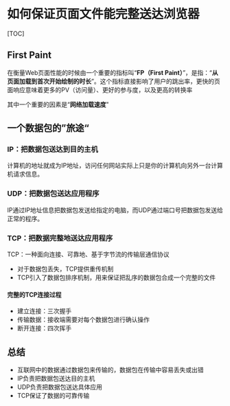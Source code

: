 # 如何保证页面文件能完整送达浏览器

[TOC]

## First Paint

在衡量Web页面性能的时候由一个重要的指标叫“**FP（First Paint）**”，是指：“**从页面加载到首次开始绘制的时长**”。这个指标直接影响了用户的跳出率，更快的页面响应意味着更多的PV（访问量）、更好的参与度，以及更高的转换率

其中一个重要的因素是“**网络加载速度**"

## 一个数据包的”旅途“

### IP：把数据包送达到目的主机

计算机的地址就成为IP地址，访问任何网站实际上只是你的计算机向另外一台计算机请求信息。

### UDP：把数据包送达应用程序

IP通过IP地址信息把数据包发送给指定的电脑，而UDP通过端口号把数据包发送给正常的程序。

### TCP：把数据完整地送达应用程序

TCP：一种面向连接、可靠地、基于字节流的传输层通信协议

- 对于数据包丢失，TCP提供重传机制
- TCP引入了数据包排序机制，用来保证把乱序的数据包合成一个完整的文件

#### 完整的TCP连接过程

- 建立连接：三次握手
- 传输数据：接收端需要对每个数据包进行确认操作
- 断开连接：四次挥手

## 总结

- 互联网中的数据通过数据包来传输的，数据包在传输中容易丢失或出错
- IP负责把数据包送达目的主机
- UDP负责把数据包送达具体应用
- TCP保证了数据的可靠传输